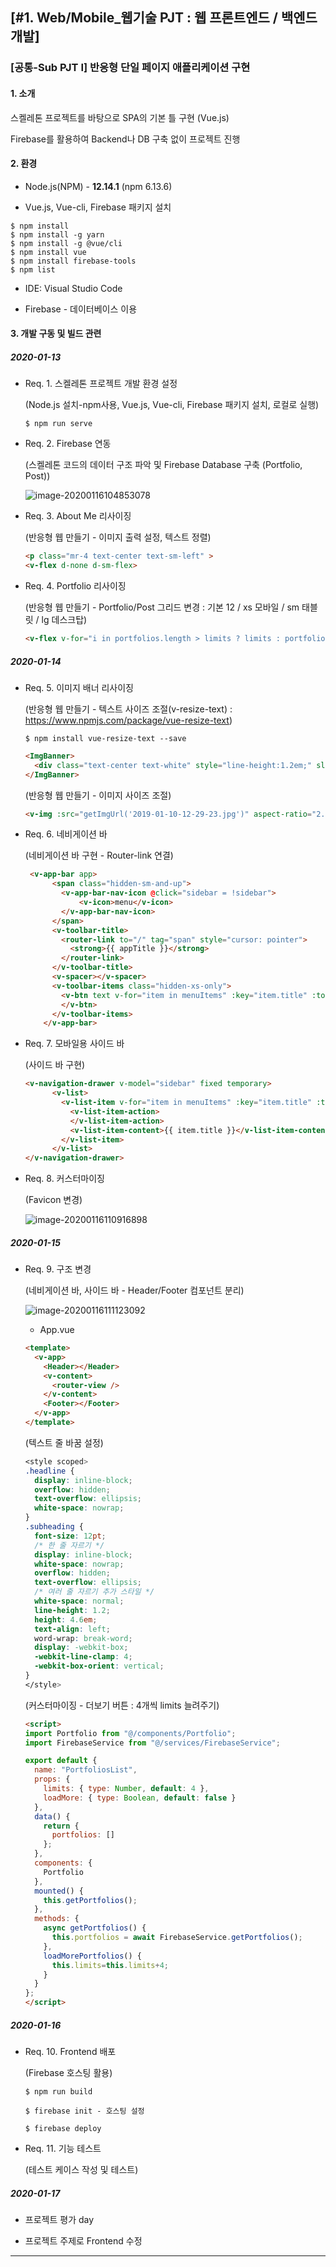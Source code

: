 ## [#1. Web/Mobile_웹기술 PJT : 웹 프론트엔드 / 백엔드 개발]

### [공통-Sub PJT I] 반응형 단일 페이지 애플리케이션 구현

#### 1. 소개

스켈레톤 프로젝트를 바탕으로 SPA의 기본 틀 구현 (Vue.js)

Firebase를 활용하여 Backend나 DB 구축 없이 프로젝트 진행



#### 2. 환경

- Node.js(NPM) - **12.14.1** (npm 6.13.6)

- Vue.js, Vue-cli, Firebase 패키지 설치

```
$ npm install
$ npm install -g yarn
$ npm install -g @vue/cli
$ npm install vue
$ npm install firebase-tools
$ npm list
```

- IDE: Visual Studio Code

- Firebase - 데이터베이스 이용

  

#### 3. 개발 구동 및 빌드 관련

##### 2020-01-13

- Req. 1. 스켈레톤 프로젝트 개발 환경 설정

  (Node.js 설치-npm사용, Vue.js, Vue-cli, Firebase 패키지 설치, 로컬로 실행)

  ```
  $ npm run serve
  ```

- Req. 2. Firebase 연동

  (스켈레톤 코드의 데이터 구조 파악 및 Firebase Database 구축 (Portfolio, Post))

  ![image-20200116104853078](C:\Users\multicampus\AppData\Roaming\Typora\typora-user-images\image-20200116104853078.png)

- Req. 3. About Me 리사이징

  (반응형 웹 만들기 - 이미지 출력 설정, 텍스트 정렬)

  ```html
  <p class="mr-4 text-center text-sm-left" >
  <v-flex d-none d-sm-flex>
  ```

- Req. 4. Portfolio 리사이징

  (반응형 웹 만들기 - Portfolio/Post 그리드 변경 : 기본 12 / xs 모바일 / sm 태블릿 / lg 데스크탑) 
  
  ```html
  <v-flex v-for="i in portfolios.length > limits ? limits : portfolios.length" xs12 sm6 lg3 :key="i" >
  ```
  
  

##### 2020-01-14

- Req. 5. 이미지 배너 리사이징

  (반응형 웹 만들기 - 텍스트 사이즈 조절(v-resize-text) : https://www.npmjs.com/package/vue-resize-text)

  ```
  $ npm install vue-resize-text --save
  ```

  ```html
  <ImgBanner>
    <div class="text-center text-white" style="line-height:1.2em;" slot="text" v-resize-text>배너 텍스트</div>
  </ImgBanner>
  ```

  (반응형 웹 만들기 - 이미지 사이즈 조절)

  ```html
  <v-img :src="getImgUrl('2019-01-10-12-29-23.jpg')" aspect-ratio="2.5">
  ```

- Req. 6. 네비게이션 바

  (네비게이션 바 구현 - Router-link 연결)

  ```html
   <v-app-bar app>
        <span class="hidden-sm-and-up">
          <v-app-bar-nav-icon @click="sidebar = !sidebar">
              <v-icon>menu</v-icon>
          </v-app-bar-nav-icon>
        </span>
        <v-toolbar-title>
          <router-link to="/" tag="span" style="cursor: pointer">
            <strong>{{ appTitle }}</strong>
          </router-link>
        </v-toolbar-title>
        <v-spacer></v-spacer>
        <v-toolbar-items class="hidden-xs-only">
          <v-btn text v-for="item in menuItems" :key="item.title" :to="item.path">                   {{ item.title }}
          </v-btn>
        </v-toolbar-items>
      </v-app-bar>
  ```

- Req. 7. 모바일용 사이드 바

  (사이드 바 구현)

  ```html
  <v-navigation-drawer v-model="sidebar" fixed temporary>
        <v-list>
          <v-list-item v-for="item in menuItems" :key="item.title" :to="item.path">
            <v-list-item-action>           
            </v-list-item-action>
            <v-list-item-content>{{ item.title }}</v-list-item-content>
          </v-list-item>
        </v-list>
  </v-navigation-drawer>
  ```

- Req. 8. 커스터마이징

  (Favicon 변경)
  
  ![image-20200116110916898](C:\Users\multicampus\AppData\Roaming\Typora\typora-user-images\image-20200116110916898.png)



##### 2020-01-15

- Req. 9. 구조 변경

  (네비게이션 바, 사이드 바 - Header/Footer 컴포넌트 분리)
  
  ![image-20200116111123092](C:\Users\multicampus\AppData\Roaming\Typora\typora-user-images\image-20200116111123092.png)
  
  - App.vue
  
  ```html
  <template>
    <v-app>
      <Header></Header>
      <v-content>
        <router-view />
      </v-content>
      <Footer></Footer>
    </v-app>
  </template>
  ```
  
  (텍스트 줄 바꿈 설정)
  
  ```css
  <style scoped>
  .headline {
    display: inline-block;
    overflow: hidden;
    text-overflow: ellipsis;
    white-space: nowrap;  
  }
  .subheading {
    font-size: 12pt;
    /* 한 줄 자르기 */
    display: inline-block; 
    white-space: nowrap;
    overflow: hidden;
    text-overflow: ellipsis; 
    /* 여러 줄 자르기 추가 스타일 */
    white-space: normal;
    line-height: 1.2;
    height: 4.6em;
    text-align: left;
    word-wrap: break-word;
    display: -webkit-box;
    -webkit-line-clamp: 4;
    -webkit-box-orient: vertical;
  }
  </style>
  ```
  
  (커스터마이징 - 더보기 버튼 : 4개씩 limits 늘려주기)
  
  ```html
  <script>
  import Portfolio from "@/components/Portfolio";
  import FirebaseService from "@/services/FirebaseService";
  
  export default {
    name: "PortfoliosList",
    props: {
      limits: { type: Number, default: 4 },
      loadMore: { type: Boolean, default: false }
    },
    data() {
      return {
        portfolios: []
      };
    },
    components: {
      Portfolio
    },
    mounted() {
      this.getPortfolios();
    },
    methods: {
      async getPortfolios() {
        this.portfolios = await FirebaseService.getPortfolios();
      },
      loadMorePortfolios() {
        this.limits=this.limits+4;
      }
    }
  };
  </script>
  ```
  
  

##### 2020-01-16

- Req. 10. Frontend 배포

  (Firebase 호스팅 활용)

  ```
  $ npm run build 
  
  $ firebase init - 호스팅 설정
  
  $ firebase deploy
  ```

- Req. 11. 기능 테스트

  (테스트 케이스 작성 및 테스트)



##### 2020-01-17

- 프로젝트 평가 day

- 프로젝트 주제로 Frontend 수정

------









